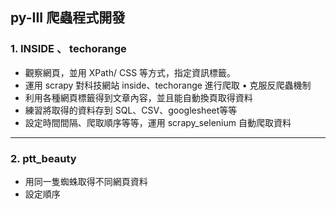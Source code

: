 ## py-III 爬蟲程式開發
### 1. INSIDE 、 techorange
* 觀察網頁，並用 XPath/ CSS 等方式，指定資訊標籤。
* 運用 scrapy 對科技網站 inside、techorange 進行爬取
•	克服反爬蟲機制
* 利用各種網頁標籤得到文章內容，並且能自動換頁取得資料
* 練習將取得的資料存到 SQL、CSV、googlesheet等等
* 設定時間間隔、爬取順序等等，運用 scrapy_selenium 自動爬取資料
<hr>

### 2. ptt_beauty
* 用同一隻蜘蛛取得不同網頁資料
* 設定順序
